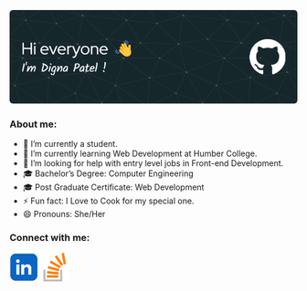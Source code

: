 ![Header Image](/images/header.png)

### About me:
- 🔭 I’m currently a student.
- 🌱 I’m currently learning Web Development at Humber College.
- 🤔 I’m looking for help with entry level jobs in Front-end Development.
- 🎓 Bachelor’s Degree: Computer Engineering
- 🎓 Post Graduate Certificate: Web Development
- ⚡ Fun fact: I Love to Cook for my special one.
- 😄 Pronouns: She/Her

### Connect with me:
[![Linkedin](/images/linkedin.png)](https://www.linkedin.com/in/digna-patel-20b017168/)                 [![Stackoverflow](/images/stack.png)](https://stackoverflow.com/users/27268776/digna-patel)

